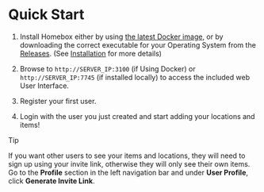 # Quick Start

1. Install Homebox either by using [the latest Docker image](./installation#docker), or by downloading the correct executable for your Operating System from the [Releases](https://github.com/sysadminsmedia/homebox/releases). (See [Installation](./installation) for more details)

2. Browse to `http://SERVER_IP:3100` (if Using Docker) or `http://SERVER_IP:7745` (if installed locally) to access the included web User Interface.

3. Register your first user.

4. Login with the user you just created and start adding your locations and items!

> [!TIP]
> If you want other users to see your items and locations, they will need to sign up using your invite link, otherwise they will only see their own items. Go to the **Profile** section in the left navigation bar and under **User Profile**, click **Generate Invite Link**. 